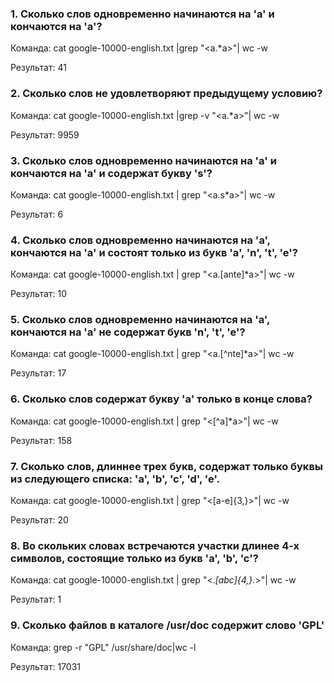 ### 1. Сколько слов одновременно начинаются на 'a' и кончаются на 'a'?

Команда: cat google-10000-english.txt |grep "\<a.*a\>"| wc -w

Результат: 41

### 2. Сколько слов не удовлетворяют предыдущему условию?

Команда: cat google-10000-english.txt |grep -v "\<a.*a\>"| wc -w

Результат: 9959

### 3. Сколько слов одновременно начинаются на 'a' и кончаются на 'a' и содержат букву 's'?

Команда: cat google-10000-english.txt | grep "\<a.s*a\>"| wc -w

Результат: 6

### 4. Сколько слов одновременно начинаются на 'a', кончаются на 'a' и состоят только из букв 'a', 'n', 't', 'e'?

Команда: cat google-10000-english.txt | grep "\<a.[ante]*a\>"| wc -w

Результат: 10

### 5. Сколько слов одновременно начинаются на 'a', кончаются на 'a' не содержат букв 'n', 't', 'e'?

Команда: cat google-10000-english.txt | grep "\<a.[^nte]*a\>"| wc -w

Результат: 17

### 6. Сколько слов содержат букву 'a' только в конце слова?

Команда: cat google-10000-english.txt | grep "\<[^a]*a\>"| wc -w

Результат: 158

### 7. Сколько слов, длиннее трех букв, содержат только буквы из следующего списка: 'a', 'b', 'c', 'd', 'e'.

Команда: cat google-10000-english.txt | grep "\<[a-e]\{3,\}\>"| wc -w 

Результат: 20 

### 8. Во скольких словах встречаются участки длинее 4-х символов, состоящие только из букв 'a', 'b', 'c'?

Команда: cat google-10000-english.txt | grep "\<.*[abc]\{4,\}.*\>"| wc -w

Результат: 1

### 9. Сколько файлов в каталоге /usr/doc содержит слово 'GPL'

Команда: grep -r "GPL" /usr/share/doc|wc -l

Результат: 17031
